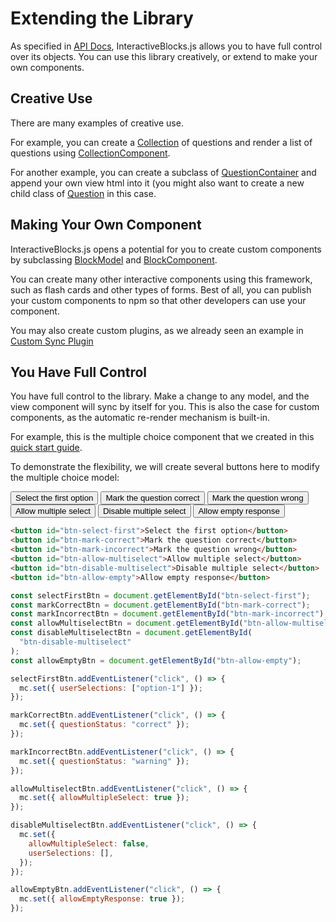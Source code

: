 # Extending the Library

As specified in [API Docs](api-docs/base-classes/attribute-registry.md), InteractiveBlocks.js allows you to have full control over its objects.
You can use this library creatively, or extend to make your own components.

## Creative Use

There are many examples of creative use.

For example, you can create a [Collection](api-docs/base-classes/collection.md) of questions and render a list of questions using [CollectionComponent](api-docs/base-classes/collection-component.md).

For another example, you can create a subclass of [QuestionContainer](api-docs/question/question-container.md) and append your own view html into it (you might also want to create a new child class of [Question](api-docs/question/question-model.md) in this case.

## Making Your Own Component

InteractiveBlocks.js opens a potential for you to create custom components by subclassing [BlockModel](api-doc/base-classes/block-model.md) and [BlockComponent](api-doc/base-classes/block-component.md).

You can create many other interactive components using this framework, such as flash cards and other types of forms. Best of all, you can publish your custom components to npm so that other developers can use your component.

You may also create custom plugins, as we already seen an example in [Custom Sync Plugin](guides/custom-plugins.md)

## You Have Full Control

You have full control to the library. Make a change to any model, and the view component will sync by itself for you. This is also the case for custom components, as the automatic re-render mechanism is built-in.

For example, this is the multiple choice component that we created in this [quick start guide](quick-start/display-component.md).

<div id="multiple-choice-example"></div>

To demonstrate the flexibility, we will create several buttons here to modify the multiple choice model:

<button id="btn-select-first">Select the first option</button>
<button id="btn-mark-correct">Mark the question correct</button>
<button id="btn-mark-incorrect">Mark the question wrong</button>
<button id="btn-allow-multiselect">Allow multiple select</button>
<button id="btn-disable-multiselect">Disable multiple select</button>
<button id="btn-allow-empty">Allow empty response</button>

```html
<button id="btn-select-first">Select the first option</button>
<button id="btn-mark-correct">Mark the question correct</button>
<button id="btn-mark-incorrect">Mark the question wrong</button>
<button id="btn-allow-multiselect">Allow multiple select</button>
<button id="btn-disable-multiselect">Disable multiple select</button>
<button id="btn-allow-empty">Allow empty response</button>
```

```javascript
const selectFirstBtn = document.getElementById("btn-select-first");
const markCorrectBtn = document.getElementById("btn-mark-correct");
const markIncorrectBtn = document.getElementById("btn-mark-incorrect");
const allowMultiselectBtn = document.getElementById("btn-allow-multiselect");
const disableMultiselectBtn = document.getElementById(
  "btn-disable-multiselect"
);
const allowEmptyBtn = document.getElementById("btn-allow-empty");

selectFirstBtn.addEventListener("click", () => {
  mc.set({ userSelections: ["option-1"] });
});

markCorrectBtn.addEventListener("click", () => {
  mc.set({ questionStatus: "correct" });
});

markIncorrectBtn.addEventListener("click", () => {
  mc.set({ questionStatus: "warning" });
});

allowMultiselectBtn.addEventListener("click", () => {
  mc.set({ allowMultipleSelect: true });
});

disableMultiselectBtn.addEventListener("click", () => {
  mc.set({
    allowMultipleSelect: false,
    userSelections: [],
  });
});

allowEmptyBtn.addEventListener("click", () => {
  mc.set({ allowEmptyResponse: true });
});
```

<script>
    const { MultipleChoice, MultipleChoiceComponent } = Blocks;
    
    const div = document.getElementById("multiple-choice-example");
    
    const mc = new MultipleChoice({
      id: "multiple-choice-1",
      question: "Which of the following is a valid React hook?",
      options: [
        {id: "option-1", text: "useReact"}, 
        {id: "option-2", text: "useComponent"},
        {id: "option-3", text: "useEffect", isAnswer: true},
        {id: "option-4", text: "useHtmlAndJavascript"},
      ],
    });
    
    const mcComponent = new MultipleChoiceComponent(div, mc);
    mcComponent.render();
    
    const selectFirstBtn = document.getElementById("btn-select-first");
    const markCorrectBtn = document.getElementById("btn-mark-correct");
    const markIncorrectBtn = document.getElementById("btn-mark-incorrect");
    const allowMultiselectBtn = document.getElementById("btn-allow-multiselect");
    const disableMultiselectBtn = document.getElementById(
      "btn-disable-multiselect"
    );
    const allowEmptyBtn = document.getElementById("btn-allow-empty");
    
    selectFirstBtn.addEventListener("click", () => {
      mc.set({ userSelections: ["option-1"] });
    });
    
    markCorrectBtn.addEventListener("click", () => {
      mc.set({ questionStatus: "correct" });
    });
    
    markIncorrectBtn.addEventListener("click", () => {
      mc.set({ questionStatus: "warning" });
    });
    
    allowMultiselectBtn.addEventListener("click", () => {
      mc.set({ allowMultipleSelect: true });
    });
    
    disableMultiselectBtn.addEventListener("click", () => {
      mc.set({
        allowMultipleSelect: false,
        userSelections: [],
      });
    });
    
    allowEmptyBtn.addEventListener("click", () => {
      mc.set({ allowEmptyResponse: true });
    });
</script>
